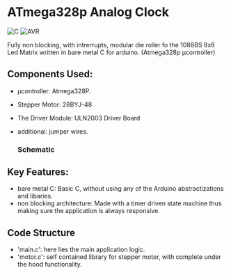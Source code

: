 # ATmega328p Analog Clock

![C](https://img.shields.io/badge/C-A8B9CC?style=for-the-badge&logo=c&logoColor=white)
![AVR](https://img.shields.io/badge/AVR-C_Programming-336699?style=for-the-badge)

Fully non blocking, with intrerrupts, modular die roller fo the 1088BS 8x8 Led Matrix written in bare metal C for arduino. (Atmega328p µcontroller)

## Components Used:
* µcontroller: Atmega328P.
* Stepper Motor: 28BYJ-48
* The Driver Module: ULN2003 Driver Board
* additional: jumper wires.

  ### Schematic


## Key Features:
* bare metal C: Basic C, without using any of the Arduino abstractizations and libaries.
* non blocking architecture: Made with a timer driven state machine thus making sure the application is always responsive.

## Code Structure

* 'main.c': here lies the main application logic.
* 'motor.c': self contained library for stepper motor, with complete under the hood functionality.
